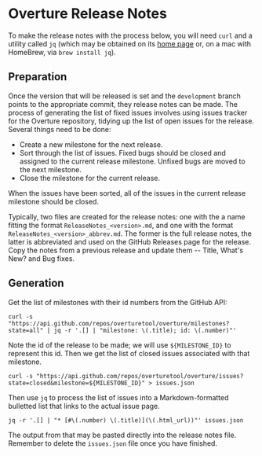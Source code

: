 # Overture Release Notes

To make the release notes with the process below, you will need `curl` and a utility called `jq` (which may be obtained on its [home page](http://stedolan.github.io/jq/) or, on a mac with HomeBrew, via `brew install jq`).

## Preparation

Once the version that will be released is set and the `development` branch points to the appropriate commit, they release notes can be made.  The process of generating the list of fixed issues involves using issues tracker for the Overture repository, tidying up the list of open issues for the release.  Several things need to be done:

* Create a new milestone for the next release.
* Sort through the list of issues. Fixed bugs should be closed and assigned to the current release milestone. Unfixed bugs are moved to the next milestone.
* Close the milestone for the current release.

When the issues have been sorted, all of the issues in the current release milestone should be closed.

Typically, two files are created for the release notes: one with the a name fitting the format `ReleaseNotes_<version>.md`, and one with the format `ReleaseNotes_<version>_abbrev.md`.  The former is the full release notes, the latter is abbreviated and used on the GitHub Releases page for the release. Copy the notes from a previous release and update them -- Title, What's New? and Bug fixes.


## Generation

Get the list of milestones with their id numbers from the GitHub API:

```
curl -s "https://api.github.com/repos/overturetool/overture/milestones?state=all" | jq -r '.[] | "milestone: \(.title); id: \(.number)"'
```

Note the id of the release to be made; we will use `${MILESTONE_ID}` to represent this id.  Then we get the list of closed issues associated with that milestone.

```
curl -s "https://api.github.com/repos/overturetool/overture/issues?state=closed&milestone=${MILESTONE_ID}" > issues.json
```

Then use `jq` to process the list of issues into a Markdown-formatted bulletted list that links to the actual issue page.

```
jq -r '.[] | "* [#\(.number) \(.title)](\(.html_url))"' issues.json
```

The output from that may be pasted directly into the release notes file.  Remember to delete the `issues.json` file once you have finished.
